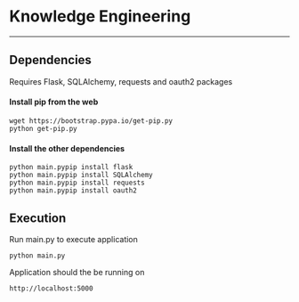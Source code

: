 # Knowledge Engineering
---
## Dependencies
Requires Flask, SQLAlchemy, requests and oauth2 packages

#### Install pip from the web

    wget https://bootstrap.pypa.io/get-pip.py
    python get-pip.py

#### Install the other dependencies

    python main.pypip install flask
    python main.pypip install SQLAlchemy
    python main.pypip install requests
    python main.pypip install oauth2

## Execution
Run main.py to execute application

    python main.py
    
Application should the be running on 

    http://localhost:5000
